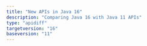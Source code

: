 ```yaml
---
title: "New APIs in Java 16"
description: "Comparing Java 16 with Java 11 APIs"
type: "apidiff"
targetversion: "16"
baseversion: "11"
---
```

